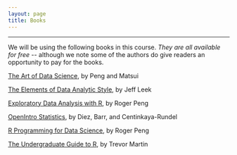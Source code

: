 ```yaml
---
layout: page
title: Books
---
```


---

We will be using the following books in this course.  *They are all available for free* -- although we note some of the authors do give readers an opportunity to pay for the books.

[The Art of Data Science](https://leanpub.com/artofdatascience), by Peng and Matsui

[The Elements of Data Analytic Style](https://leanpub.com/datastyle), by Jeff Leek

[Exploratory Data Analysis with R](https://leanpub.com/exdata), by Roger Peng

[OpenIntro Statistics](https://www.openintro.org/stat/), by Diez, Barr, and Centinkaya-Rundel

[R Programming for Data Science](https://leanpub.com/rprogramming), by Roger Peng

[The Undergraduate Guide to R](http://genomine.org/papers/undergradguidetoR.pdf), by Trevor Martin

